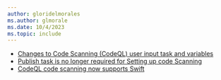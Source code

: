 ```yaml
---
author: gloridelmorales
ms.author: glmorale
ms.date: 10/4/2023
ms.topic: include
---
```


- [Changes to Code Scanning (CodeQL) user input task and variables](#changes-to-code-scanning-codeql-user-input-task-and-variables) 
- [Publish task is no longer required for Setting up code Scanning](#publish-task-is-no-longer-required-for-setting-up-code-scanning)
- [CodeQL code scanning now supports Swift](#codeql-code-scanning-now-supports-swift)